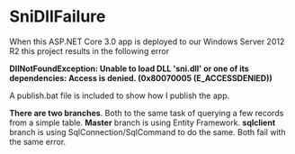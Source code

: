 # SniDllFailure

When this ASP.NET Core 3.0 app is deployed to our Windows Server 2012 R2 this project results in the following error

**DllNotFoundException: Unable to load DLL 'sni.dll' or one of its dependencies: Access is denied. (0x80070005 (E_ACCESSDENIED))**

A publish.bat file is included to show how I publish the app.

**There are two branches**. Both to the same task of querying a few records from a simple table. **Master** branch is using Entity Framework. **sqlclient** branch is using SqlConnection/SqlCommand to do the same. Both fail with the same error.
